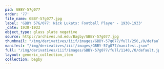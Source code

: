 ```yaml
---
pid: GBBY-57g077
order: '77'
file_name: GBBY-57g077.jpg
label: 'GBBY 57G/077: Nick Lukats: Football Player - 1930-1933'
_date: 1930-1933
object_type: glass plate negative
source: http://archives.nd.edu/Bagby/GBBY-57g077.jpg
thumbnail: "/img/derivatives/iiif/images/GBBY-57g077/full/250,/0/default.jpg"
manifest: "/img/derivatives/iiif/images/GBBY-57g077/manifest.json"
full: "/img/derivatives/iiif/images/GBBY-57g077/full/1140,/0/default.jpg"
layout: generic_collection_item
collection: bagby
---
```

